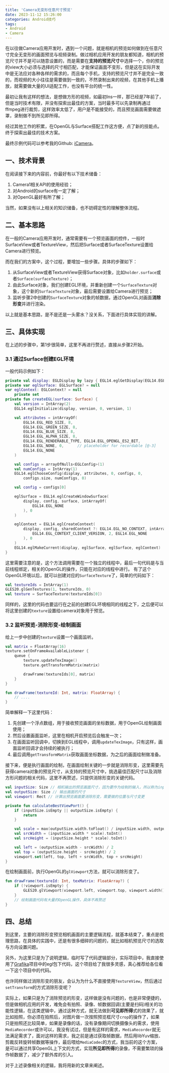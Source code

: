 ```yaml
---
title: 'Camera无变形任意尺寸预览'
date: 2023-11-12 15:26:00
categories: Android技巧
tags:
- Android
- Camera
---
```


在以往做Camera应用开发时，遇到一个问题，就是相机的预览如何做到在任意尺寸完全无变形的画面预览与视频录制。做过相机应用开发的朋友都知道，相机的预览尺寸并不是可以随意设置的，而是需要在**支持的预览尺寸**中选择一个，你的预览的view大小必须与选择的尺寸相匹配，才能保证画面不变形，但是这在实际开发中是无法应对各种各样的需求的，而且每个手机，支持的预览尺寸并不是完全一致的，而视频的大小往往是需要做到一致的，不然录制出来的视频，在其他手机上播放，就需要做大量的UI适配工作，也没有平台的统一性。

最初让我有这样的想法，是想做方形的视频，如最初Ins一样，那已经是7年前了，但是当时技术有限，并没有探索出最佳的方案，当时最多可以先录制再通过ffmpeg进行裁剪，这样效率太低了，用户是不能接受的，而且预览画面需要做遮罩，录制做不到所见即所得。

经过其他工作的积累，在OpenGL与Surface搭配工作这方便，点了新的技能点。终于探索出最佳的技术方案。

最终示例代码可以参考我的Github: [iCamera](https://github.com/boybeak/iCamera)。

## 一、技术背景
在阅读接下来的内容前，你最好有以下技术储备：
1. Camera1相关API的使用经验；
2. 对Android的surface有一定了解；
3. 对OpenGL最好有所了解；

当然，如果没有以上相关的知识储备，也不妨碍定性的理解整体流程。

## 二、基本思路
在一般的Camera应用开发时，通常需要有一个预览画面的控件，一般时SurfaceView或者TextureView，然后把Surface或者SurfaceTexture设置给Camera进行预览。

而在我们的方案中，这个过程，要增加一些步骤。具体的步骤如下：
1. 从SurfaceView或者TextureView获得Surface对象，比如`holder.surface`或者`Surface(surfaceTexture)`；
2. 由此Surface对象，我们创建EGL环境，并重新创建一个`SurfaceTexture`对象，这个新的`SurfaceTexture`对象，最后需要设置给Camera进行预览；
3. 监听步骤2中创建的`SurfaceTexture`对象的帧数据，通过OpenGL对画面**消除形变**并进行渲染。

以上就是基本思路，是不是还是一头雾水？没关系，下面进行具体实现的讲解。

## 三、具体实现
在上述的步骤中，第1步很简单，这里不再进行赘述，直接从步骤2开始。

### 3.1 通过Surface创建EGL环境
一般代码示例如下：
```kotlin
private val display: EGLDisplay by lazy { EGL14.eglGetDisplay(EGL14.EGL_DEFAULT_DISPLAY) }
private var eglSurface: EGLSurface? = null
var eglContext: EGLContext? = null
    private set
private fun createEGL(surface: Surface) {
    val version = IntArray(2)
    EGL14.eglInitialize(display, version, 0, version, 1)

    val attributes = intArrayOf(
        EGL14.EGL_RED_SIZE, 8,
        EGL14.EGL_GREEN_SIZE, 8,
        EGL14.EGL_BLUE_SIZE, 8,
        EGL14.EGL_ALPHA_SIZE, 8,
        EGL14.EGL_RENDERABLE_TYPE, EGL14.EGL_OPENGL_ES2_BIT,
        EGL14.EGL_NONE, 0,      // placeholder for recordable [@-3]
        EGL14.EGL_NONE
    )

    val configs = arrayOfNulls<EGLConfig>(1)
    val numConfigs = IntArray(1)
    EGL14.eglChooseConfig(display, attributes, 0, configs, 0,
        configs.size, numConfigs, 0)

    val config = configs[0]

    eglSurface = EGL14.eglCreateWindowSurface(
        display, config, surface, intArrayOf(
            EGL14.EGL_NONE
        ), 0
    )

    eglContext = EGL14.eglCreateContext(
        display, config, sharedContext ?: EGL14.EGL_NO_CONTEXT, intArrayOf(
            EGL14.EGL_CONTEXT_CLIENT_VERSION, 2, EGL14.EGL_NONE
        ), 0
    )
    EGL14.eglMakeCurrent(display, eglSurface, eglSurface, eglContext)
}
```
这里需要注意的是，这个方法调用需要在一个独立的线程中，最后一句代码是与当前线程绑定，相关的OpenGL的操作，只能在对应的线程中进行。
有了这个OpenGL环境以后，就可以创建对应的`SurfaceTexture`了，简单的代码如下：
```kotlin
val textureIds = IntArray(1)
GLES20.glGenTextures(1, textureIds, 0)
val texture = SurfaceTexture(textureIds[0])
```
同样的，这里的代码也要运行在之前的创建EGL环境相同的线程之下，之后便可以将这里创建的`texture`设置给camera对象用于预览。

### 3.2 监听预览-消除形变-绘制画面
给上一步中创建的`texture`设置一个画面监听。
```kotlin
val matrix = FloatArray(16)
texture.setOnFrameAvailableListener {
    queue {
        texture.updateTexImage()
        texture.getTransformMatrix(matrix)

        drawFrame(textureIds[0], matrix)
    }
}

fun drawFrame(textureId: Int, matrix: FloatArray) {
    // ....
}
```
简单解释一下这里代码：
1. 先创建一个浮点数组，用于接收预览画面的坐标数据，用于OpenGL绘制画面使用；
2. 然后设置画面监听，这里在相机开启预览后会触发一次；
3. 在画面监听回调中，切换到EGL线程中，调用`updateTexImage`，只有这样，画面监听回调才会持续的被执行；
4. 最后调用`getTransformMatrix`获取画面坐标数据，为之后的画面绘制做准备。

接下来，便是执行画面的绘制，在画面绘制关键的一步就是消除形变，这里需要先获得camera对象的预览尺寸，从支持的预览尺寸中，挑选最佳匹配尺寸以及消除方形问题的相关代码，这里不再赘述，只提供消除形变的关键代码。
```kotlin
val inputSize: Size // 相机输出的预览画面尺寸，因为要作为绘制的输入，所以称为inputSize，注意消除屏幕方向旋转的问题
val outputSize: Size // 输出画面的尺寸
val viewport: Rect // 计算出预览画面要消除形变，需要做的位置与尺寸变更

private fun calculateBestViewPort() {
    if (inputSize.isEmpty || outputSize.isEmpty) {
        return
    }

    val scale = max(outputSize.width.toFloat() / inputSize.width, outputSize.height.toFloat() / inputSize.height)
    val srcWidth = (inputSize.width * scale).toInt()
    val srcHeight = (inputSize.height * scale).toInt()

    val left = (outputSize.width - srcWidth) / 2
    val top = (outputSize.height - srcHeight) / 2
    viewport.set(left, top, left + srcWidth, top + srcHeight)
}
```
在绘制画面前，执行OpenGL的`glViewport`方法，就可以消除形变了。
```kotlin
fun drawFrame(textureId: Int, texMatrix: FloatArray?) {
    if (!viewport.isEmpty) {
        GLES20.glViewport(viewport.left, viewport.top, viewport.width(), viewport.height())
    }
    // 绘制画面代码有大量的OpenGL操作，具体不再赘述
}
```

## 四、总结
到这里，主要的消除形变预览相机画面的主要逻辑流程，就基本结束了，重点是梳理思路，在具体的实践中，还是有很多细碎的问题的，就比如相机预览尺寸的选取与方向设置问题。

另外，为这里只是为了说明逻辑，临时写了代码逻辑部分，实际项目中，我直接使用了[Grafika](https://github.com/google/grafika)项目中的egl包下代码，这个项目给了我很多灵感，真心推荐给各位看一下这个项目中的代码。

也许同样做过消除形变的朋友，会认为为什么不直接使用`TextureView`，然后通过`setTransform`的方式消除形变呢？

实际上，如果只是为了消除预览的形变，这样做是没有问题的，也是非常便捷的，但是做相机应用的开发，难免会有拍照、录像、帧数据回调(主要是扫码)相关的功能性逻辑，在这类逻辑中，通过这种方式，就无法做到**可见即所得**式的效果了，就比如拍照，你必须在拍照后，对图片做一次按照预览框尺寸`crop`的操作了，如果只是拍照还比较简单，如果是录像的话，没有录像期间切换摄像头的需求，使用`MediaRecorder`或许可以，我没有试过，但是有这样的需求，`MediaRecorder`就无法满足需求了，面对这样的需求，我之前是通过获取帧数据，然后用libYuv缩放、剪裁反转旋转帧数据等操作，最后喂给`MediaCodec`的方式，我当前的这个方案，是可以通过共享OpenGL上下文的方式，实现**所见即所得**的录像，不需要繁琐的操作帧数据了，减少了额外库的引入。

对于上述录像相关的逻辑，我将用新的文章来阐述。